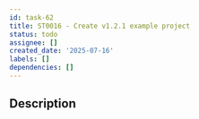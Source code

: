 ```yaml
---
id: task-62
title: ST0016 - Create v1.2.1 example project
status: todo
assignee: []
created_date: '2025-07-16'
labels: []
dependencies: []
---
```


## Description

